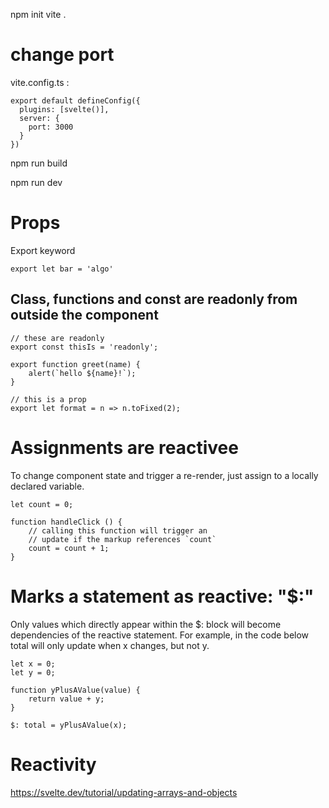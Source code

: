 npm init vite .


# change port

vite.config.ts :
```
export default defineConfig({
  plugins: [svelte()],
  server: {
    port: 3000
  }
})
```

npm run build

npm run dev


# Props

Export keyword 

```
export let bar = 'algo'
```


## Class, functions and const are readonly from outside the component

```
// these are readonly
export const thisIs = 'readonly';

export function greet(name) {
    alert(`hello ${name}!`);
}

// this is a prop
export let format = n => n.toFixed(2);
```


# Assignments are reactivee

To change component state and trigger a re-render, just assign to a locally declared variable.
```
let count = 0;

function handleClick () {
    // calling this function will trigger an
    // update if the markup references `count`
    count = count + 1;
}
```


# Marks a statement as reactive: "$:"

Only values which directly appear within the $: block will become dependencies of the reactive statement. For example, in the code below total will only update when x changes, but not y.

```
let x = 0;
let y = 0;

function yPlusAValue(value) {
    return value + y;
}

$: total = yPlusAValue(x);
```



# Reactivity 

https://svelte.dev/tutorial/updating-arrays-and-objects